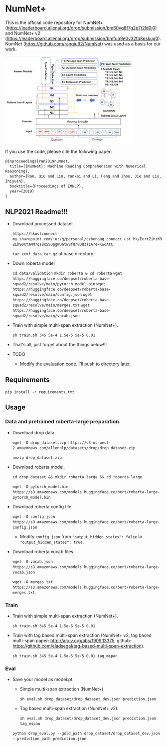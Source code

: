 # NumNet+

This is the official code repository for NumNet+ (https://leaderboard.allenai.org/drop/submission/bm60vq8f7g2p7t2ld0j0) and NumNet+ v2 (https://leaderboard.allenai.org/drop/submission/bmfuq9e0v32fq8pskug0).
NumNet (https://github.com/ranqiu92/NumNet) was used as a basis for our work.

<img src="numnet_plus_pic.png" alt="Framework" style="zoom:40%;" />

If you use the code, please cite the following paper:

```
@inproceedings{ran2019numnet,
  title={{NumNet}: Machine Reading Comprehension with Numerical Reasoning},
  author={Ran, Qiu and Lin, Yankai and Li, Peng and Zhou, Jie and Liu, Zhiyuan},
  booktitle={Proceedings of EMNLP},
  year={2019}
}
```

## NLP2021 Readme!!!

- Download processed dataset
  
  `https://hkustconnect-my.sharepoint.com/:u:/g/personal/czhengag_connect_ust_hk/EertZinzK9ZLh90XYaMM7qsBK5SDpgWUatw8fQr8QQ3T1A?e=KwoAtC`

  `tar zxvf data.tar.gz` at base directory

- Down roberta model

  `cd data/validation`
  `mkdir roberta & cd roberta`
  `wget https://huggingface.co/deepset/roberta-base-squad2/resolve/main/pytorch_model.bin`
  `wget https://huggingface.co/deepset/roberta-base-squad2/resolve/main/config.json`
  `wget https://huggingface.co/deepset/roberta-base-squad2/resolve/main/merges.txt`
  `wget https://huggingface.co/deepset/roberta-base-squad2/resolve/main/vocab.json`

- Train with simple multi-span extraction (NumNet+).

    `sh train.sh 345 5e-4 1.5e-5 5e-5 0.01`

- That's all, just forget about the things below!!!

- TODO
  - Modify the evaluation code. I'll push to directory later.

## Requirements

`pip install -r requirements.txt`

## Usage
### Data and pretrained roberta-large preparation.
- Download drop data.
  
  `wget -O drop_dataset.zip https://s3-us-west-2.amazonaws.com/allennlp/datasets/drop/drop_dataset.zip`
  
  `unzip drop_dataset.zip`

- Download roberta model.
 
  `cd drop_dataset && mkdir roberta.large && cd roberta.large `
  
  `wget -O pytorch_model.bin https://s3.amazonaws.com/models.huggingface.co/bert/roberta-large-pytorch_model.bin`

- Download roberta config file.
  
  `wget -O config.json https://s3.amazonaws.com/models.huggingface.co/bert/roberta-large-config.json`
  - Modify `config.json` from `"output_hidden_states": false` to `"output_hidden_states": true`.
  
  
- Download roberta vocab files.
  
  `wget -O vocab.json https://s3.amazonaws.com/models.huggingface.co/bert/roberta-large-vocab.json`
  
  `wget -O merges.txt https://s3.amazonaws.com/models.huggingface.co/bert/roberta-large-merges.txt`  
  
### Train 

- Train with simple multi-span extraction (NumNet+).

    `sh train.sh 345 5e-4 1.5e-5 5e-5 0.01`
    
- Train with tag based multi-span extraction (NumNet+ v2, tag based multi-span paper: http://arxiv.org/abs/1909.13375, github: https://github.com/eladsegal/tag-based-multi-span-extraction).
    
    `sh train.sh 345 5e-4 1.5e-5 5e-5 0.01 tag_mspan`

### Eval
- Save your model as model.pt.
    
    - Simple multi-span extraction (NumNet+).
    
        `sh eval.sh drop_dataset/drop_dataset_dev.json prediction.json`
    
    - Tag based multi-span extraction (NumNet+ v2).
    
        `sh eval.sh drop_dataset/drop_dataset_dev.json prediction.json tag_mspan` 
    
    
    `python drop_eval.py --gold_path drop_dataset/drop_dataset_dev.json --prediction_path prediction.json`


